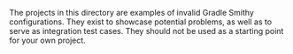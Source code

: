 The projects in this directory are examples of invalid Gradle Smithy configurations.
They exist to showcase potential problems, as well as to serve as integration test
cases. They should not be used as a starting point for your own project.
